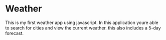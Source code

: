 # Weather
This is my first weather app using javascript. In this application youre able to search for cities and view the current weather. 
this also includes a 5-day forecast. 
